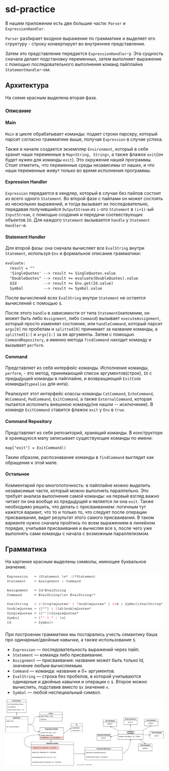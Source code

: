 # sd-practice
В нашем приложении есть две большие части: `Parser` и `ExpressionHandler`. 

`Parser` разбирает входное выражение по грамматике и выделяет его структуру - строку конвертирует во внутреннее представление. 

Затем это представление передается `ExpressionHandler`-у. Эта сущность сначала делает подстановку переменных, затем выполняет выражение с помощью последовательного выполнения команд пайплайна `StatementHandler`-ом.

## Архитектура
На схеме красным выделена вторая фаза.
### Описание
#### Main
`Main` в цикле обрабатывает команды: подает строки парсеру, который парсит согласно грамматике выше, получая `Expression` в случае успеха.

Также в начале создается экземпляр `Environment`, который в себе хранит наши переменные в `Map<String, String>`, а также флажок `exit`(он будет нужен для команды `exit`). Это окружение нашей программы. Стоит отметить, что переменные среды независимы от наших, и что наши переменные живут только во время исполнения программы.

#### Expression Handler
`Expression` передается в хендлер, который в случае без пайпов состоит из всего одного `Statement`. Во второй фазе с пайпами он может состоять из нескольких выражений, и тогда вызывает их последовательно, передавая получившийся `OutputStream` из `i`-ого `Statement` в `(i+1)`-ый `InputStream`, с помощью создания и передачи соотвествующих объектов `IO`. Для каждого `Statement` вызывается `handle` у `Statement Handler`-а.

#### Statement Handler
Для второй фазы: она сначала вычисляет все `EvalString` внутри `Statement`, используя `Env` и формальное описание грамматики:
```
evaluate:
  result = ""
  'SingleQuotes' --> result += SingleQuotes.value
  "DoubleQuotes" --> result += evaluate(DoubleQuotes).value
  $Id            --> result += Env.get(Id.value)
  Symbol         --> result += Symbol.value
```

После вычислений всех `EvalString` внутри `Statement` не остается вычислений с помощью `$`.

После этого `handle` в зависимости от типа `Statement`(напомним, он может быть либо `Assignment`, либо `Command`) вызывает `executeAssignment`, который просто изменяет состояние, или `handleCommand`, который парсит `args[0]` по пробелам и `splitted[0]` принимает за название команды, а `splitted[1:]` и `args[1:]` за ее аргументы. Затем с помощью `CommandRepository`, а именно метода `findCommand` находит команду и вызывает `perform`.

#### Command
Представляет из себя интерфейс команды. Исполнение команды, `perform`, - это метод, принимающий список аргументов(строк), `IO` с предыдущей команды в пайплайне, и возвращающий `ExitCode` команды(`typealias` для инта).

Реализуют этот интерфейс классы-команды `CatCommand`, `EchoCommand`, `WcCommand`, `PwdCommand`, `ExitCommand`, а также `ExternalCommand`, которая пытается исполнить внешнюю команду(не нашли -- исключение). В команде `ExitCommand` ставится флажок `exit` у `Env` в `true`.

#### Command Repository
Представляет из себя репозиторий, хранящий команды. В конструкторе в хранящуюся мапу записывает существующие команды по имени:
```
map["exit"] = ExitCommand()
```
Таким образом, распознавание команды в `findCommand` выглядит как обращение к этой мапе.

#### Остальное
Комментарий про многопоточность: в пайплайне можно выделить независимые части, который можно выполнять параллельно. Это требует анализа выполнения самой команды:  на первый взгляд важно читает ли она вообще из предыдущей и является ли она `exit`. Также необходимо решить, что делать с присваиванием: логичным тут кажется вариант, что то и только то, что следует после операции присваивания, видит результат этого самого присваивания. В таком варианте нужно сначала пройтись по всем выражением в линейном порядке, учитывая присваивания и вычисляя все `$`, после чего уже выполнять сами команды с начала с возможным параллелизмом.

## Грамматика
На картинке красным выделены символы, имеющее буквальное значение.

<img src="grammar.png">

При построении грамматики мы постарались учесть семантику баша про одинарные/двойные кавычки, а также использование `$`.

* `Expression` — последовательность выражений через пайп.
* `Statement` — команда либо присваивание.
* `Assignment` — присваивание: название может быть только Id, значение любым вычисляемым.
* `Command` — команда: название и 0+ аргументов.
* `EvalString` — строка без пробелов, в которой учитываются одинарные и двойные кавычки и операции с `$`. Второе можно вычислить, подставив вместо `$x` значение `x`.
* `Symbol` — любой неспециальный символ.

<img src="hw01.svg">
